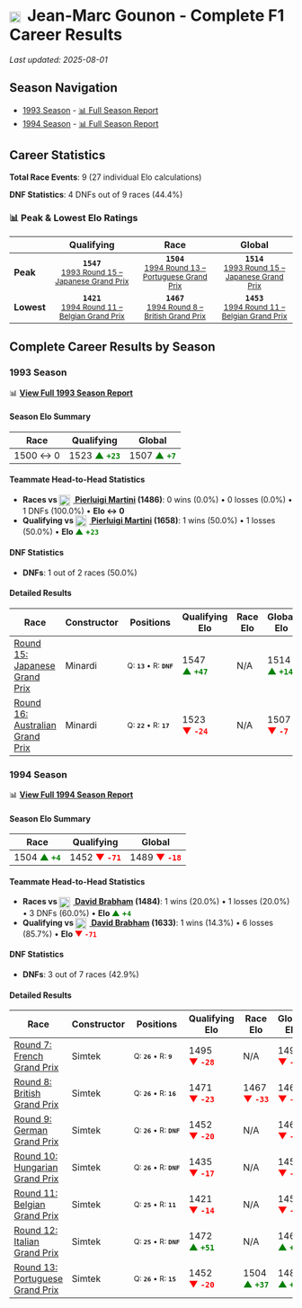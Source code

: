 # <img src="https://upload.wikimedia.org/wikipedia/commons/c/c3/Flag_of_France.svg" alt="France" width="20" height="auto" style="vertical-align: middle; margin-right: 5px;" onerror="this.outerHTML='🇫🇷'; this.style.marginRight='5px';"/> Jean-Marc Gounon - Complete F1 Career Results

*Last updated: 2025-08-01*

## Season Navigation

- [1993 Season](#1993-season) - [📊 Full Season Report](../seasons/1993-season-report)
- [1994 Season](#1994-season) - [📊 Full Season Report](../seasons/1994-season-report)

## Career Statistics

**Total Race Events**: 9 (27 individual Elo calculations)

**DNF Statistics**: 4 DNFs out of 9 races (44.4%)

### 📊 Peak & Lowest Elo Ratings

| &nbsp; | Qualifying | Race | Global |
|-------|------------|------|--------|
| **Peak** | <center>**`1547`**<br/><small>[1993 Round 15 – Japanese Grand Prix](../seasons/1993-season-report#round-15-japanese-grand-prix)</small></center> | <center>**`1504`**<br/><small>[1994 Round 13 – Portuguese Grand Prix](../seasons/1994-season-report#round-13-portuguese-grand-prix)</small></center> | <center>**`1514`**<br/><small>[1993 Round 15 – Japanese Grand Prix](../seasons/1993-season-report#round-15-japanese-grand-prix)</small></center> |
| **Lowest** | <center>**`1421`**<br/><small>[1994 Round 11 – Belgian Grand Prix](../seasons/1994-season-report#round-11-belgian-grand-prix)</small></center> | <center>**`1467`**<br/><small>[1994 Round 8 – British Grand Prix](../seasons/1994-season-report#round-8-british-grand-prix)</small></center> | <center>**`1453`**<br/><small>[1994 Round 11 – Belgian Grand Prix](../seasons/1994-season-report#round-11-belgian-grand-prix)</small></center> |


## Complete Career Results by Season

### 1993 Season

📊 **[View Full 1993 Season Report](../seasons/1993-season-report)**

#### Season Elo Summary

| Race | Qualifying | Global |
|------|------------|--------|
| 1500 ↔ 0 | 1523 **<span style="color: green;">▲&nbsp;`+23`</span>** | 1507 **<span style="color: green;">▲&nbsp;`+7`</span>** |

#### Teammate Head-to-Head Statistics

- **Races vs [<img src="https://upload.wikimedia.org/wikipedia/commons/0/03/Flag_of_Italy.svg" alt="Italy" width="20" height="auto" style="vertical-align: middle; margin-right: 5px;" onerror="this.outerHTML='🇮🇹'; this.style.marginRight='5px';"/> Pierluigi Martini](pierluigi-martini) (1486)**: 0 wins (0.0%) • 0 losses (0.0%) • 1 DNFs (100.0%) • **Elo ↔ 0**
- **Qualifying vs [<img src="https://upload.wikimedia.org/wikipedia/commons/0/03/Flag_of_Italy.svg" alt="Italy" width="20" height="auto" style="vertical-align: middle; margin-right: 5px;" onerror="this.outerHTML='🇮🇹'; this.style.marginRight='5px';"/> Pierluigi Martini](pierluigi-martini) (1658)**: 1 wins (50.0%) • 1 losses (50.0%) • **Elo <span style="color: green;">▲&nbsp;+`23`</span>**

#### DNF Statistics

- **DNFs**: 1 out of 2 races (50.0%)

#### Detailed Results

| Race | Constructor | Positions | Qualifying Elo | Race Elo | Global Elo | Teammate |
|------|-------------|-----------|----------------|----------|------------|----------|
| [Round 15: Japanese Grand Prix](../seasons/1993-season-report#round-15-japanese-grand-prix) | Minardi | <small>Q:&nbsp;**`13`**&nbsp;•&nbsp;R:&nbsp;**`DNF`**</small> | 1547 **<span style="color: green;">▲&nbsp;`+47`</span>** | N/A | 1514 **<span style="color: green;">▲&nbsp;`+14`</span>** | [<img src="https://upload.wikimedia.org/wikipedia/commons/0/03/Flag_of_Italy.svg" alt="Italy" width="20" height="auto" style="vertical-align: middle; margin-right: 5px;" onerror="this.outerHTML='🇮🇹'; this.style.marginRight='5px';"/> Pierluigi Martini](pierluigi-martini)<br/><small>Q:&nbsp;**`22`**&nbsp;•&nbsp;R:&nbsp;**`10`**</small> |
| [Round 16: Australian Grand Prix](../seasons/1993-season-report#round-16-australian-grand-prix) | Minardi | <small>Q:&nbsp;**`22`**&nbsp;•&nbsp;R:&nbsp;**`17`**</small> | 1523 **<span style="color: red;">▼&nbsp;`-24`</span>** | N/A | 1507 **<span style="color: red;">▼&nbsp;`-7`</span>** | [<img src="https://upload.wikimedia.org/wikipedia/commons/0/03/Flag_of_Italy.svg" alt="Italy" width="20" height="auto" style="vertical-align: middle; margin-right: 5px;" onerror="this.outerHTML='🇮🇹'; this.style.marginRight='5px';"/> Pierluigi Martini](pierluigi-martini)<br/><small>Q:&nbsp;**`16`**&nbsp;•&nbsp;R:&nbsp;**`DNF`**</small> |

### 1994 Season

📊 **[View Full 1994 Season Report](../seasons/1994-season-report)**

#### Season Elo Summary

| Race | Qualifying | Global |
|------|------------|--------|
| 1504 **<span style="color: green;">▲&nbsp;`+4`</span>** | 1452 **<span style="color: red;">▼&nbsp;`-71`</span>** | 1489 **<span style="color: red;">▼&nbsp;`-18`</span>** |

#### Teammate Head-to-Head Statistics

- **Races vs [<img src="https://upload.wikimedia.org/wikipedia/commons/8/88/Flag_of_Australia_%28converted%29.svg" alt="Australia" width="20" height="auto" style="vertical-align: middle; margin-right: 5px;" onerror="this.outerHTML='🇦🇺'; this.style.marginRight='5px';"/> David Brabham](david-brabham) (1484)**: 1 wins (20.0%) • 1 losses (20.0%) • 3 DNFs (60.0%) • **Elo <span style="color: green;">▲&nbsp;+`4`</span>**
- **Qualifying vs [<img src="https://upload.wikimedia.org/wikipedia/commons/8/88/Flag_of_Australia_%28converted%29.svg" alt="Australia" width="20" height="auto" style="vertical-align: middle; margin-right: 5px;" onerror="this.outerHTML='🇦🇺'; this.style.marginRight='5px';"/> David Brabham](david-brabham) (1633)**: 1 wins (14.3%) • 6 losses (85.7%) • **Elo <span style="color: red;">▼&nbsp;`-71`</span>**

#### DNF Statistics

- **DNFs**: 3 out of 7 races (42.9%)

#### Detailed Results

| Race | Constructor | Positions | Qualifying Elo | Race Elo | Global Elo | Teammate |
|------|-------------|-----------|----------------|----------|------------|----------|
| [Round 7: French Grand Prix](../seasons/1994-season-report#round-7-french-grand-prix) | Simtek | <small>Q:&nbsp;**`26`**&nbsp;•&nbsp;R:&nbsp;**`9`**</small> | 1495 **<span style="color: red;">▼&nbsp;`-28`</span>** | N/A | 1499 **<span style="color: red;">▼&nbsp;`-8`</span>** | [<img src="https://upload.wikimedia.org/wikipedia/commons/8/88/Flag_of_Australia_%28converted%29.svg" alt="Australia" width="20" height="auto" style="vertical-align: middle; margin-right: 5px;" onerror="this.outerHTML='🇦🇺'; this.style.marginRight='5px';"/> David Brabham](david-brabham)<br/><small>Q:&nbsp;**`24`**&nbsp;•&nbsp;R:&nbsp;**`DNF`**</small> |
| [Round 8: British Grand Prix](../seasons/1994-season-report#round-8-british-grand-prix) | Simtek | <small>Q:&nbsp;**`26`**&nbsp;•&nbsp;R:&nbsp;**`16`**</small> | 1471 **<span style="color: red;">▼&nbsp;`-23`</span>** | 1467 **<span style="color: red;">▼&nbsp;`-33`</span>** | 1469 **<span style="color: red;">▼&nbsp;`-30`</span>** | [<img src="https://upload.wikimedia.org/wikipedia/commons/8/88/Flag_of_Australia_%28converted%29.svg" alt="Australia" width="20" height="auto" style="vertical-align: middle; margin-right: 5px;" onerror="this.outerHTML='🇦🇺'; this.style.marginRight='5px';"/> David Brabham](david-brabham)<br/><small>Q:&nbsp;**`25`**&nbsp;•&nbsp;R:&nbsp;**`15`**</small> |
| [Round 9: German Grand Prix](../seasons/1994-season-report#round-9-german-grand-prix) | Simtek | <small>Q:&nbsp;**`26`**&nbsp;•&nbsp;R:&nbsp;**`DNF`**</small> | 1452 **<span style="color: red;">▼&nbsp;`-20`</span>** | N/A | 1463 **<span style="color: red;">▼&nbsp;`-6`</span>** | [<img src="https://upload.wikimedia.org/wikipedia/commons/8/88/Flag_of_Australia_%28converted%29.svg" alt="Australia" width="20" height="auto" style="vertical-align: middle; margin-right: 5px;" onerror="this.outerHTML='🇦🇺'; this.style.marginRight='5px';"/> David Brabham](david-brabham)<br/><small>Q:&nbsp;**`25`**&nbsp;•&nbsp;R:&nbsp;**`DNF`**</small> |
| [Round 10: Hungarian Grand Prix](../seasons/1994-season-report#round-10-hungarian-grand-prix) | Simtek | <small>Q:&nbsp;**`26`**&nbsp;•&nbsp;R:&nbsp;**`DNF`**</small> | 1435 **<span style="color: red;">▼&nbsp;`-17`</span>** | N/A | 1458 **<span style="color: red;">▼&nbsp;`-5`</span>** | [<img src="https://upload.wikimedia.org/wikipedia/commons/8/88/Flag_of_Australia_%28converted%29.svg" alt="Australia" width="20" height="auto" style="vertical-align: middle; margin-right: 5px;" onerror="this.outerHTML='🇦🇺'; this.style.marginRight='5px';"/> David Brabham](david-brabham)<br/><small>Q:&nbsp;**`23`**&nbsp;•&nbsp;R:&nbsp;**`11`**</small> |
| [Round 11: Belgian Grand Prix](../seasons/1994-season-report#round-11-belgian-grand-prix) | Simtek | <small>Q:&nbsp;**`25`**&nbsp;•&nbsp;R:&nbsp;**`11`**</small> | 1421 **<span style="color: red;">▼&nbsp;`-14`</span>** | N/A | 1453 **<span style="color: red;">▼&nbsp;`-4`</span>** | [<img src="https://upload.wikimedia.org/wikipedia/commons/8/88/Flag_of_Australia_%28converted%29.svg" alt="Australia" width="20" height="auto" style="vertical-align: middle; margin-right: 5px;" onerror="this.outerHTML='🇦🇺'; this.style.marginRight='5px';"/> David Brabham](david-brabham)<br/><small>Q:&nbsp;**`21`**&nbsp;•&nbsp;R:&nbsp;**`DNF`**</small> |
| [Round 12: Italian Grand Prix](../seasons/1994-season-report#round-12-italian-grand-prix) | Simtek | <small>Q:&nbsp;**`25`**&nbsp;•&nbsp;R:&nbsp;**`DNF`**</small> | 1472 **<span style="color: green;">▲&nbsp;`+51`</span>** | N/A | 1469 **<span style="color: green;">▲&nbsp;`+15`</span>** | [<img src="https://upload.wikimedia.org/wikipedia/commons/8/88/Flag_of_Australia_%28converted%29.svg" alt="Australia" width="20" height="auto" style="vertical-align: middle; margin-right: 5px;" onerror="this.outerHTML='🇦🇺'; this.style.marginRight='5px';"/> David Brabham](david-brabham)<br/><small>Q:&nbsp;**`26`**&nbsp;•&nbsp;R:&nbsp;**`DNF`**</small> |
| [Round 13: Portuguese Grand Prix](../seasons/1994-season-report#round-13-portuguese-grand-prix) | Simtek | <small>Q:&nbsp;**`26`**&nbsp;•&nbsp;R:&nbsp;**`15`**</small> | 1452 **<span style="color: red;">▼&nbsp;`-20`</span>** | 1504 **<span style="color: green;">▲&nbsp;`+37`</span>** | 1489 **<span style="color: green;">▲&nbsp;`+20`</span>** | [<img src="https://upload.wikimedia.org/wikipedia/commons/8/88/Flag_of_Australia_%28converted%29.svg" alt="Australia" width="20" height="auto" style="vertical-align: middle; margin-right: 5px;" onerror="this.outerHTML='🇦🇺'; this.style.marginRight='5px';"/> David Brabham](david-brabham)<br/><small>Q:&nbsp;**`24`**&nbsp;•&nbsp;R:&nbsp;**`22`**</small> |

